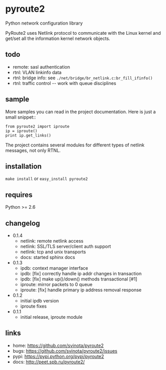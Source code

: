 pyroute2
========

Python network configuration library

PyRoute2 uses Netlink protocol to communicate with the Linux kernel
and get/set all the information kernel network objects.

todo
----

* remote: sasl authentication
* rtnl: VLAN linkinfo data
* rtnl: bridge info: see `./net/bridge/br_netlink.c:br_fill_ifinfo()`
* rtnl: traffic control -- work with queue disciplines

sample
------

More samples you can read in the project documentation. Here is
just a small snippet::

    from pyroute2 import iproute
    ip = iproute()
    print ip.get_links()

The project contains several modules for different types of
netlink messages, not only RTNL.

installation
------------

`make install` or `easy_install pyroute2`

requires
--------

Python >= 2.6

changelog
---------

* 0.1.4
    * netlink: remote netlink access
    * netlink: SSL/TLS server/client auth support
    * netlink: tcp and unix transports
    * docs: started sphinx docs
* 0.1.3
    * ipdb: context manager interface
    * ipdb: [fix] correctly handle ip addr changes in transaction
    * ipdb: [fix] make up()/down() methods transactional [#1]
    * iproute: mirror packets to 0 queue
    * iproute: [fix] handle primary ip address removal response
* 0.1.2
    * initial ipdb version
    * iproute fixes
* 0.1.1
    * initial release, iproute module

links
-----

* home: https://github.com/svinota/pyroute2
* bugs: https://github.com/svinota/pyroute2/issues
* pypi: https://pypi.python.org/pypi/pyroute2
* docs: http://peet.spb.ru/pyroute2/

